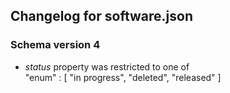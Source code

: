 ## Changelog for software.json

### Schema version 4

* *status* property was restricted to one of  
    "enum" : [
        "in progress",
        "deleted",
        "released"
    ]